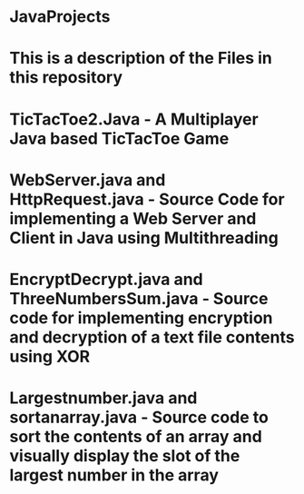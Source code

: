 # JavaProjects
# This is a description of the Files in this repository 
# TicTacToe2.Java - A Multiplayer Java based TicTacToe Game 
# WebServer.java and HttpRequest.java - Source Code for implementing a Web Server and Client in Java using Multithreading 
# EncryptDecrypt.java and ThreeNumbersSum.java - Source code for implementing encryption and decryption of a text file  contents using XOR 
# Largestnumber.java and sortanarray.java - Source code to sort the contents of an array and visually display the slot of the largest number in the array 
